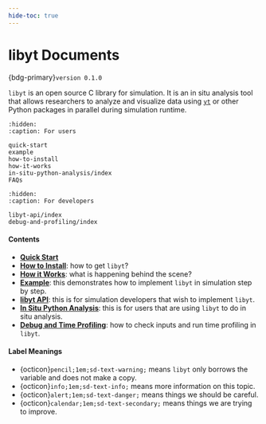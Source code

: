 ```yaml
---
hide-toc: true
---
```


# libyt Documents
{bdg-primary}`version 0.1.0`

`libyt` is an open source C library for simulation. 
It is an in situ analysis tool that allows researchers to analyze and visualize data using [`yt`](https://yt-project.org/) or other Python packages in parallel during simulation runtime.

```{toctree}
:hidden:
:caption: For users

quick-start
example
how-to-install
how-it-works
in-situ-python-analysis/index
FAQs
```

```{toctree}
:hidden:
:caption: For developers

libyt-api/index
debug-and-profiling/index
```

#### Contents
- [**Quick Start**](./quick-start.md)
- [**How to Install**](./how-to-install.md#how-to-install): how to get `libyt`?
- [**How it Works**](./how-it-works.md): what is happening behind the scene?
- [**Example**](./example.md): this demonstrates how to implement `libyt` in simulation step by step.
- [**libyt API**](./libyt-api/index.md): this is for simulation developers that wish to implement `libyt`.
- [**In Situ Python Analysis**](./in-situ-python-analysis/index.md): this is for users that are using `libyt` to do in situ analysis.
- [**Debug and Time Profiling**](./debug-and-profiling/index.md): how to check inputs and run time profiling in `libyt`.

#### Label Meanings
- {octicon}`pencil;1em;sd-text-warning;` means `libyt` only borrows the variable and does not make a copy.
- {octicon}`info;1em;sd-text-info;` means more information on this topic.
- {octicon}`alert;1em;sd-text-danger;` means things we should be careful.
- {octicon}`calendar;1em;sd-text-secondary;` means things we are trying to improve.

